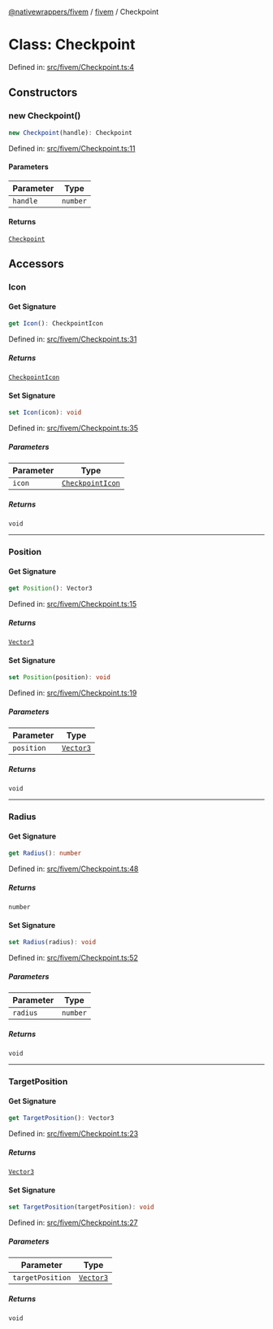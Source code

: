 [@nativewrappers/fivem](../../README.md) / [fivem](../README.md) / Checkpoint

# Class: Checkpoint

Defined in: [src/fivem/Checkpoint.ts:4](https://github.com/nativewrappers/nativewrappers/blob/df8f763f54a2ec439be9cb68f9abf90f9a4d79aa/src/fivem/Checkpoint.ts#L4)

## Constructors

### new Checkpoint()

```ts
new Checkpoint(handle): Checkpoint
```

Defined in: [src/fivem/Checkpoint.ts:11](https://github.com/nativewrappers/nativewrappers/blob/df8f763f54a2ec439be9cb68f9abf90f9a4d79aa/src/fivem/Checkpoint.ts#L11)

#### Parameters

| Parameter | Type |
| ------ | ------ |
| `handle` | `number` |

#### Returns

[`Checkpoint`](Checkpoint.md)

## Accessors

### Icon

#### Get Signature

```ts
get Icon(): CheckpointIcon
```

Defined in: [src/fivem/Checkpoint.ts:31](https://github.com/nativewrappers/nativewrappers/blob/df8f763f54a2ec439be9cb68f9abf90f9a4d79aa/src/fivem/Checkpoint.ts#L31)

##### Returns

[`CheckpointIcon`](../enumerations/CheckpointIcon.md)

#### Set Signature

```ts
set Icon(icon): void
```

Defined in: [src/fivem/Checkpoint.ts:35](https://github.com/nativewrappers/nativewrappers/blob/df8f763f54a2ec439be9cb68f9abf90f9a4d79aa/src/fivem/Checkpoint.ts#L35)

##### Parameters

| Parameter | Type |
| ------ | ------ |
| `icon` | [`CheckpointIcon`](../enumerations/CheckpointIcon.md) |

##### Returns

`void`

***

### Position

#### Get Signature

```ts
get Position(): Vector3
```

Defined in: [src/fivem/Checkpoint.ts:15](https://github.com/nativewrappers/nativewrappers/blob/df8f763f54a2ec439be9cb68f9abf90f9a4d79aa/src/fivem/Checkpoint.ts#L15)

##### Returns

[`Vector3`](Vector3.md)

#### Set Signature

```ts
set Position(position): void
```

Defined in: [src/fivem/Checkpoint.ts:19](https://github.com/nativewrappers/nativewrappers/blob/df8f763f54a2ec439be9cb68f9abf90f9a4d79aa/src/fivem/Checkpoint.ts#L19)

##### Parameters

| Parameter | Type |
| ------ | ------ |
| `position` | [`Vector3`](Vector3.md) |

##### Returns

`void`

***

### Radius

#### Get Signature

```ts
get Radius(): number
```

Defined in: [src/fivem/Checkpoint.ts:48](https://github.com/nativewrappers/nativewrappers/blob/df8f763f54a2ec439be9cb68f9abf90f9a4d79aa/src/fivem/Checkpoint.ts#L48)

##### Returns

`number`

#### Set Signature

```ts
set Radius(radius): void
```

Defined in: [src/fivem/Checkpoint.ts:52](https://github.com/nativewrappers/nativewrappers/blob/df8f763f54a2ec439be9cb68f9abf90f9a4d79aa/src/fivem/Checkpoint.ts#L52)

##### Parameters

| Parameter | Type |
| ------ | ------ |
| `radius` | `number` |

##### Returns

`void`

***

### TargetPosition

#### Get Signature

```ts
get TargetPosition(): Vector3
```

Defined in: [src/fivem/Checkpoint.ts:23](https://github.com/nativewrappers/nativewrappers/blob/df8f763f54a2ec439be9cb68f9abf90f9a4d79aa/src/fivem/Checkpoint.ts#L23)

##### Returns

[`Vector3`](Vector3.md)

#### Set Signature

```ts
set TargetPosition(targetPosition): void
```

Defined in: [src/fivem/Checkpoint.ts:27](https://github.com/nativewrappers/nativewrappers/blob/df8f763f54a2ec439be9cb68f9abf90f9a4d79aa/src/fivem/Checkpoint.ts#L27)

##### Parameters

| Parameter | Type |
| ------ | ------ |
| `targetPosition` | [`Vector3`](Vector3.md) |

##### Returns

`void`
